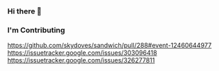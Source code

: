 ### Hi there 👋

### I'm Contributing
https://github.com/skydoves/sandwich/pull/288#event-12460644977
https://issuetracker.google.com/issues/303096418
https://issuetracker.google.com/issues/326277811


